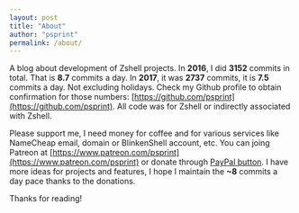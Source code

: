 ```yaml
---
layout: post
title: "About"
author: "psprint"
permalink: /about/
---
```


A blog about development of Zshell projects. In **2016**, I did **3152**
commits in total. That is **8.7** commits a day. In **2017**, it was **2737**
commits, it is **7.5** commits a day. Not excluding holidays. Check my Github
profile to obtain confirmation for those numbers:
[https://github.com/psprint](https://github.com/psprint). All code was for
Zshell or indirectly associated with Zshell. 

Please support me, I need money for coffee and for various services like
NameCheap email, domain or BlinkenShell account, etc. You can joing Patreon
at [https://www.patreon.com/psprint](https://www.patreon.com/psprint) or
donate through [PayPal button](https://www.paypal.com/cgi-bin/webscr?cmd=_s-xclick&hosted_button_id=D54B3S7C6HGME).
I have more ideas for projects and features, I hope I maintain the **~8**
commits a day pace thanks to the donations.

Thanks for reading!
